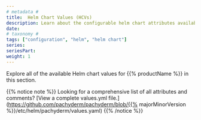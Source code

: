 ```yaml
---
# metadata # 
title:  Helm Chart Values (HCVs)
description: Learn about the configurable helm chart attributes available.
date: 
# taxonomy #
tags: ["configuration", "helm", "helm chart"]
series:
seriesPart:
weight: 1
---
```


Explore all of the available Helm chart values for {{% productName %}} in this section. 

{{% notice note %}}
Looking for a comprehensive list of all attributes and comments? [View a complete values.yml file.](https://github.com/pachyderm/pachyderm/blob/{{% majorMinorVersion %}}/etc/helm/pachyderm/values.yaml)
{{% /notice %}}

